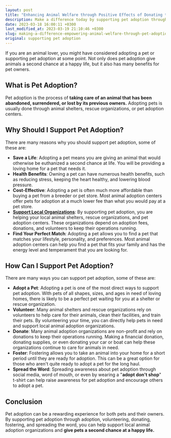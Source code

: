 ```yaml
---
layout: post
title: "Enhancing Animal Welfare through Positive Effects of Donating to Pet Adoption"
description: Make a difference today by supporting pet adoption through charitable donations and help give abandoned animals a loving home.
date: 2023-03-18 16:00:11 +0300
last_modified_at: 2023-03-19 21:10:46 +0300
slug: making-a-difference-empowering-animal-welfare-through-pet-adoption-donations
original: supporting pet adoption
---
```

If you are an animal lover, you might have considered adopting a pet or supporting pet adoption at some point. Not only does pet adoption give animals a second chance at a happy life, but it also has many benefits for pet owners.

## What is Pet Adoption?

Pet adoption is the process of **taking care of an animal that has been abandoned, surrendered, or lost by its previous owners.** Adopting pets is usually done through animal shelters, rescue organizations, or pet adoption centers.

## Why Should I Support Pet Adoption?

There are many reasons why you should support pet adoption, some of these are:

* **Save a Life**: Adopting a pet means you are giving an animal that would otherwise be euthanized a second chance at life. You will be providing a loving home for a pet that needs it.
* **Health Benefits**: Owning a pet can have numerous health benefits, such as reducing stress, keeping the heart healthy, and lowering blood pressure.
* **Cost-Effective**: Adopting a pet is often much more affordable than buying a pet from a breeder or pet store. Most animal adoption centers offer pets for adoption at a much lower fee than what you would pay at a pet store.
* **[Support Local Organizations](/animal-charities/top-animal-charities-aspca-humane-society-best-friends-wwf-peta-awi-wcs.html)**: By supporting pet adoption, you are helping your local animal shelters, rescue organizations, and pet adoption centers. These organizations depend on adoption fees, donations, and volunteers to keep their operations running.
* **Find Your Perfect Match**: Adopting a pet allows you to find a pet that matches your lifestyle, personality, and preferences. Most animal adoption centers can help you find a pet that fits your family and has the energy level and temperament that you are looking for.

## How Can I Support Pet Adoption?

There are many ways you can support pet adoption, some of these are:

* **Adopt a Pet**: Adopting a pet is one of the most direct ways to support pet adoption. With pets of all shapes, sizes, and ages in need of loving homes, there is likely to be a perfect pet waiting for you at a shelter or rescue organization.
* **Volunteer**: Many animal shelters and rescue organizations rely on volunteers to help care for their animals, clean their facilities, and train their pets. By volunteering your time, you can directly help pets in need and support local animal adoption organizations.
* **Donate**: Many animal adoption organizations are non-profit and rely on donations to keep their operations running. Making a financial donation, donating supplies, or even donating your car or boat can help these organizations continue to care for animals in need.
* **Foster**: Fostering allows you to take an animal into your home for a short period until they are ready for adoption. This can be a great option for those who aren't quite ready to adopt a pet for the long haul.
* **Spread the Word**: Spreading awareness about pet adoption through social media, word of mouth, or even by wearing a "**adopt don't shop**" t-shirt can help raise awareness for pet adoption and encourage others to adopt a pet.

## Conclusion

Pet adoption can be a rewarding experience for both pets and their owners. By supporting pet adoption through adoption, volunteering, donating, fostering, and spreading the word, you can help support local animal adoption organizations and **give pets a second chance at a happy life.**